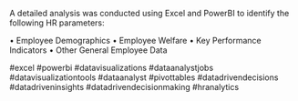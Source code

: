 A detailed analysis was conducted using Excel and PowerBI to identify the following HR parameters:

• Employee Demographics
• Employee Welfare
• Key Performance Indicators
• Other General Employee Data

#excel #powerbi #datavisualizations #dataanalystjobs #datavisualizationtools #dataanalyst #pivottables #datadrivendecisions #datadriveninsights #datadrivendecisionmaking #hranalytics
